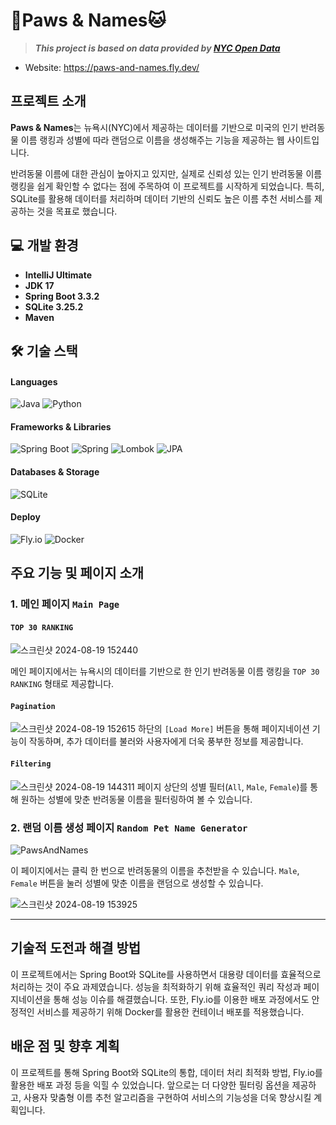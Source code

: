 # 🐶Paws & Names🐱
> _**This project is based on data provided by [NYC Open Data](https://opendata.cityofnewyork.us/)**_
- Website: https://paws-and-names.fly.dev/

## 프로젝트 소개
**Paws & Names**는 뉴욕시(NYC)에서 제공하는 데이터를 기반으로 미국의 인기 반려동물 이름 랭킹과 성별에 따라 랜덤으로 이름을 생성해주는 기능을 제공하는 웹 사이트입니다.

반려동물 이름에 대한 관심이 높아지고 있지만, 실제로 신뢰성 있는 인기 반려동물 이름 랭킹을 쉽게 확인할 수 없다는 점에 주목하여 이 프로젝트를 시작하게 되었습니다. 특히, SQLite를 활용해 데이터를 처리하며 데이터 기반의 신뢰도 높은 이름 추천 서비스를 제공하는 것을 목표로 했습니다.

## 💻 개발 환경

- **IntelliJ Ultimate**
- **JDK 17**
- **Spring Boot 3.3.2**
- **SQLite 3.25.2**
- **Maven**

## 🛠️ 기술 스택

#### **Languages**
![Java](https://img.shields.io/badge/java-%23ED8B00.svg?style=for-the-badge&logo=openjdk&logoColor=white)
![Python](https://img.shields.io/badge/Python-3776AB?style=for-the-badge&logo=python&logoColor=white)

#### **Frameworks & Libraries**
![Spring Boot](https://img.shields.io/badge/Spring_Boot-6DB33F?style=for-the-badge&logo=spring-boot&logoColor=white)
![Spring](https://img.shields.io/badge/Spring-6DB33F?style=for-the-badge&logo=spring&logoColor=white)
![Lombok](https://img.shields.io/badge/Lombok-2A2A2A?style=for-the-badge&logo=lombok&logoColor=white)
![JPA](https://img.shields.io/badge/JPA-2A2A2A?style=for-the-badge&logoColor=white)

#### **Databases & Storage**
![SQLite](https://img.shields.io/badge/sqlite-%2307405e.svg?style=for-the-badge&logo=sqlite&logoColor=white)

#### **Deploy**
![Fly.io](https://img.shields.io/badge/Fly.io-%230db7ed.svg?style=for-the-badge&logo=fly&logoColor=white)
![Docker](https://img.shields.io/badge/docker-%230db7ed.svg?style=for-the-badge&logo=docker&logoColor=white)

## 주요 기능 및 페이지 소개

### 1. 메인 페이지 `Main Page`

#### `TOP 30 RANKING`
![스크린샷 2024-08-19 152440](https://github.com/user-attachments/assets/29c27880-ea74-45fc-a97e-5bae9209921d)

메인 페이지에서는 뉴욕시의 데이터를 기반으로 한 인기 반려동물 이름 랭킹을 `TOP 30 RANKING` 형태로 제공합니다.

#### `Pagination`
![스크린샷 2024-08-19 152615](https://github.com/user-attachments/assets/d2a0db53-391b-4992-83bb-e0a7d0c2b31c)
하단의 `[Load More]` 버튼을 통해 페이지네이션 기능이 작동하며, 추가 데이터를 불러와 사용자에게 더욱 풍부한 정보를 제공합니다.

#### `Filtering`
![스크린샷 2024-08-19 144311](https://github.com/user-attachments/assets/5bea8d80-8d63-4081-ace5-229508d103be)
페이지 상단의 성별 필터(`All`, `Male`, `Female`)를 통해 원하는 성별에 맞춘 반려동물 이름을 필터링하여 볼 수 있습니다.

### 2. 랜덤 이름 생성 페이지 `Random Pet Name Generator`

![PawsAndNames](https://github.com/user-attachments/assets/552beb70-1ede-4a87-afaf-26888d1807ce)

이 페이지에서는 클릭 한 번으로 반려동물의 이름을 추천받을 수 있습니다. `Male`, `Female` 버튼을 눌러 성별에 맞춘 이름을 랜덤으로 생성할 수 있습니다.

![스크린샷 2024-08-19 153925](https://github.com/user-attachments/assets/a0e6c301-daa6-4469-af49-6b77357b6590)

---

## 기술적 도전과 해결 방법
이 프로젝트에서는 Spring Boot와 SQLite를 사용하면서 대용량 데이터를 효율적으로 처리하는 것이 주요 과제였습니다. 성능을 최적화하기 위해 효율적인 쿼리 작성과 페이지네이션을 통해 성능 이슈를 해결했습니다. 또한, Fly.io를 이용한 배포 과정에서도 안정적인 서비스를 제공하기 위해 Docker를 활용한 컨테이너 배포를 적용했습니다.

## 배운 점 및 향후 계획
이 프로젝트를 통해 Spring Boot와 SQLite의 통합, 데이터 처리 최적화 방법, Fly.io를 활용한 배포 과정 등을 익힐 수 있었습니다. 앞으로는 더 다양한 필터링 옵션을 제공하고, 사용자 맞춤형 이름 추천 알고리즘을 구현하여 서비스의 기능성을 더욱 향상시킬 계획입니다.
